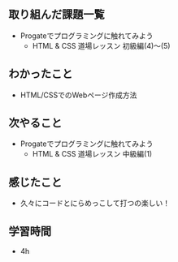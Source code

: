 ## 取り組んだ課題一覧
- Progateでプログラミングに触れてみよう
     -  HTML & CSS 道場レッスン 初級編(4)〜(5)

## わかったこと
-  HTML/CSSでのWebページ作成方法

## 次やること
-  Progateでプログラミングに触れてみよう
     -  HTML & CSS 道場レッスン 中級編(1)

## 感じたこと
- 久々にコードとにらめっこして打つの楽しい！

## 学習時間
- 4h